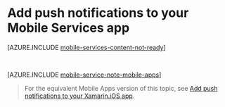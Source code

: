 <properties
	pageTitle="Get Started with Mobile Services for Xamarin iOS apps | Microsoft Azure"
	description="Learn how to use Azure Mobile Services and Notification Hubs to send push notifications to your Xamarin iOS app"
	services="mobile-services"
	documentationCenter="xamarin"
	authors="lindydonna"
	manager="dwrede"
	editor="mollybos"/>

<tags
	ms.service="mobile-services"
	ms.workload="mobile"
	ms.tgt_pltfrm="mobile-xamarin-ios"
	ms.devlang="dotnet"
	ms.topic="article"
	ms.date="07/21/2016"
	ms.author="lindydonna"/>

# Add push notifications to your Mobile Services app

[AZURE.INCLUDE [mobile-services-content-not-ready](../../includes/mobile-services-content-not-ready.md)]

&nbsp; 

[AZURE.INCLUDE [mobile-service-note-mobile-apps](../../includes/mobile-services-note-mobile-apps.md)]
> For the equivalent Mobile Apps version of this topic, see [Add push notifications to your Xamarin.iOS app](../app-service-mobile/app-service-mobile-xamarin-ios-get-started-push.md).